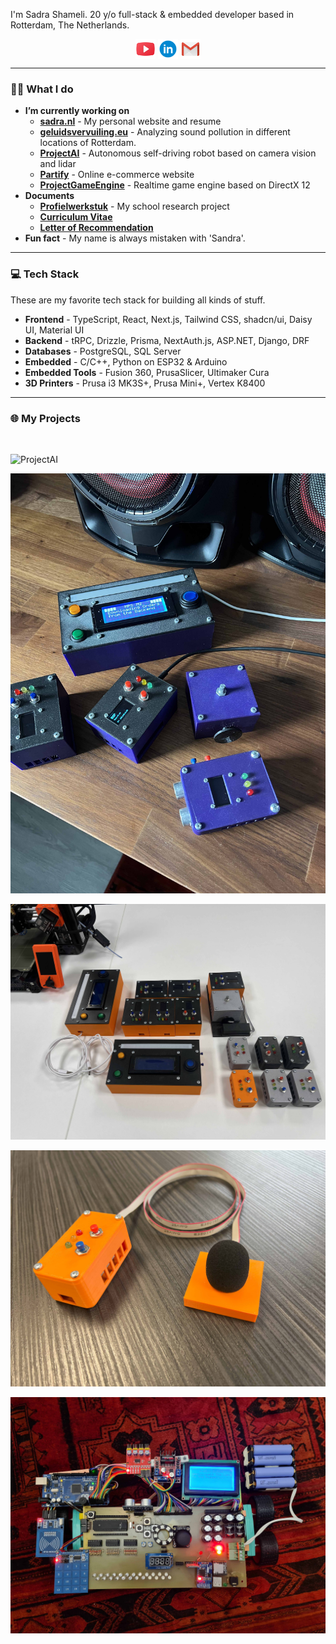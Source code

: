 I'm Sadra Shameli. 20 y/o full-stack & embedded developer based in Rotterdam, The Netherlands.

<p align="center">
   <a href="https://www.youtube.com/@SadraShameli" target="_blank" style="text-decoration:none;">
      <img src="Assets/youtube.svg" alt="YouTube" width="32" align="center">
   </a>      
   <a href="https://www.linkedin.com/in/sadrashameli" target="_blank" style="text-decoration:none;">
      <img src="Assets/linkedin.svg" alt="Linkedin" width="32" align="center">
   </a>   
   <a href="mailto:sadra.shameli1@gmail.com" target="_blank" style="text-decoration:none;">
      <img src="Assets/gmail.svg" alt="Gmail" width="32" align="center">
   </a>   
</p>

---

### 👨‍💻 What I do

- **I’m currently working on**
  - [**sadra.nl**](https://sadra.nl) - My personal website and resume
  - [**geluidsvervuiling.eu**](https://geluidsvervuiling.eu) - Analyzing sound pollution in different locations of Rotterdam.
  - [**ProjectAI**](https://github.com/SadraShameli/ProjectAI) - Autonomous self-driving robot based on camera vision and lidar
  - [**Partify**](https://github.com/SadraShameli/Partify) - Online e-commerce website
  - [**ProjectGameEngine**](https://github.com/SadraShameli/ProjectGameEngine) - Realtime game engine based on DirectX 12
- **Documents**
  - [**Profielwerkstuk**](Documents/PWS%20-%20Artificial%20Intelligence.pdf "PWS - Artificial Intelligence") - My school research project
  - [**Curriculum Vitae**](Documents/CV.pdf "Curriculum Vitae")
  - [**Letter of Recommendation**](Documents/Letter%20of%20Recommendation.pdf "Letter of Recommendation")
- **Fun fact** - My name is always mistaken with 'Sandra'.

---

### 💻 Tech Stack

These are my favorite tech stack for building all kinds of stuff.

- **Frontend** - TypeScript, React, Next.js, Tailwind CSS, shadcn/ui, Daisy UI, Material UI
- **Backend** - tRPC, Drizzle, Prisma, NextAuth.js, ASP.NET, Django, DRF
- **Databases** - PostgreSQL, SQL Server
- **Embedded** - C/C++, Python on ESP32 & Arduino
- **Embedded Tools** - Fusion 360, PrusaSlicer, Ultimaker Cura
- **3D Printers** - Prusa i3 MK3S+, Prusa Mini+, Vertex K8400

---

### 🌐 My Projects

<br />

![ProjectAI](Images/ProjectAI.jpg "ProjectAI")

![Units](Images/Units.jpg "Units")

![Units2](Images/Units2.jpg "Units2")

![Units3](Images/Units3.jpg "Units3")

![Robot](Images/Robot.jpg "Robot")
